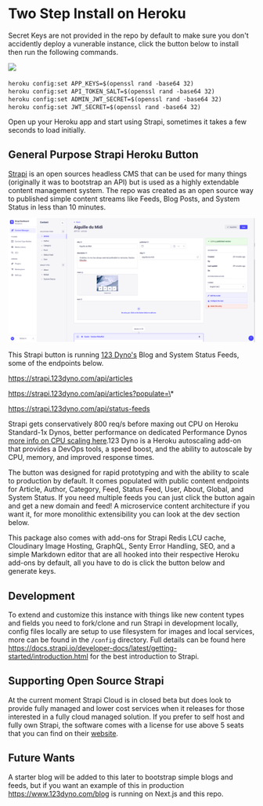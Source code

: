 # Two Step Install on Heroku

Secret Keys are not provided in the repo by default to make sure you don't accidently deploy a vunerable instance, click the button below to install then run the following commands.

<a href="https://www.heroku.com/deploy/?template=https://github.com/123-Dyno/publishing-strapiv4-heroku" target="_blank">
<img src="https://assets.strapi.io/uploads/Deploy_button_heroku_b1043fc67d.png" />
</a>

```
heroku config:set APP_KEYS=$(openssl rand -base64 32)
heroku config:set API_TOKEN_SALT=$(openssl rand -base64 32)
heroku config:set ADMIN_JWT_SECRET=$(openssl rand -base64 32)
heroku config:set JWT_SECRET=$(openssl rand -base64 32)
```

Open up your Heroku app and start using Strapi, sometimes it takes a few seconds to load initially.

## General Purpose Strapi Heroku Button

[Strapi](https://strapi.io/) is an open sources headless CMS that can be used for many things (originally it was to bootstrap an API) but is used as a highly extendable content management system. The repo was created as an open source way to published simple content streams like Feeds, Blog Posts, and System Status in less than 10 minutes.

![Strapi Screenshot](/strapi-heroku-button-screenshot.png "Strapi Screenshot")

This Strapi button is running [123 Dyno's](https://www.123dyno.com) Blog and System Status Feeds, some of the endpoints below.

https://strapi.123dyno.com/api/articles

https://strapi.123dyno.com/api/articles?populate=\*

https://strapi.123dyno.com/api/status-feeds

Strapi gets conservatively 800 req/s before maxing out CPU on Heroku Standard-1x Dynos, better performance on dedicated Performance Dynos [more info on CPU scaling here](https://staging.123dyno.com/blog/cpu-autoscaling-on-heroku-with-123-dyno).123 Dyno is a Heroku autoscaling add-on that provides a DevOps tools, a speed boost, and the ability to autoscale by CPU, memory, and improved response times.

The button was designed for rapid prototyping and with the ability to scale to production by default. It comes populated with public content endpoints for Article, Author, Category, Feed, Status Feed, User, About, Global, and System Status. If you need multiple feeds you can just click the button again and get a new domain and feed! A microservice content architecture if you want it, for more monolithic extensibility you can look at the dev section below.

This package also comes with add-ons for Strapi Redis LCU cache, Cloudinary Image Hosting, GraphQL, Senty Error Handling, SEO, and a simple Markdown editor that are all hooked into their respective Heroku add-ons by default, all you have to do is click the button below and generate keys.

## Development

To extend and customize this instance with things like new content types and fields you need to fork/clone and run Strapi in development locally, config files locally are setup to use filesystem for images and local services, more can be found in the `/config` directory. Full details can be found here https://docs.strapi.io/developer-docs/latest/getting-started/introduction.html for the best introduction to Strapi.

## Supporting Open Source Strapi

At the current moment Strapi Cloud is in closed beta but does look to provide fully managed and lower cost services when it releases for those interested in a fully cloud managed solution. If you prefer to self host and fully own Strapi, the software comes with a license for use above 5 seats that you can find on their [website](https://strapi.io).

## Future Wants

A starter blog will be added to this later to bootstrap simple blogs and feeds, but if you want an example of this in production https://www.123dyno.com/blog is running on Next.js and this repo.
